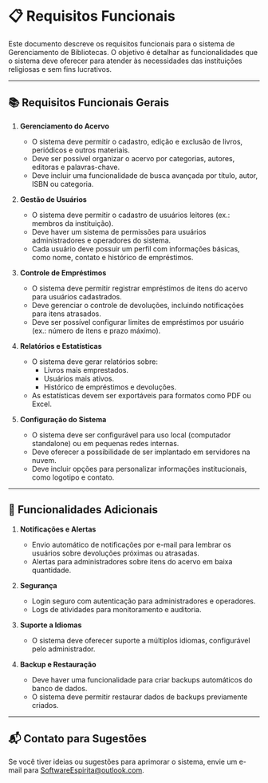 # 📋 Requisitos Funcionais

Este documento descreve os requisitos funcionais para o sistema de Gerenciamento de Bibliotecas. O objetivo é detalhar as funcionalidades que o sistema deve oferecer para atender às necessidades das instituições religiosas e sem fins lucrativos.

---

## 📚 Requisitos Funcionais Gerais

1. **Gerenciamento do Acervo**
    - O sistema deve permitir o cadastro, edição e exclusão de livros, periódicos e outros materiais.
    - Deve ser possível organizar o acervo por categorias, autores, editoras e palavras-chave.
    - Deve incluir uma funcionalidade de busca avançada por título, autor, ISBN ou categoria.

2. **Gestão de Usuários**
    - O sistema deve permitir o cadastro de usuários leitores (ex.: membros da instituição).
    - Deve haver um sistema de permissões para usuários administradores e operadores do sistema.
    - Cada usuário deve possuir um perfil com informações básicas, como nome, contato e histórico de empréstimos.

3. **Controle de Empréstimos**
    - O sistema deve permitir registrar empréstimos de itens do acervo para usuários cadastrados.
    - Deve gerenciar o controle de devoluções, incluindo notificações para itens atrasados.
    - Deve ser possível configurar limites de empréstimos por usuário (ex.: número de itens e prazo máximo).

4. **Relatórios e Estatísticas**
    - O sistema deve gerar relatórios sobre:
        - Livros mais emprestados.
        - Usuários mais ativos.
        - Histórico de empréstimos e devoluções.
    - As estatísticas devem ser exportáveis para formatos como PDF ou Excel.

5. **Configuração do Sistema**
    - O sistema deve ser configurável para uso local (computador standalone) ou em pequenas redes internas.
    - Deve oferecer a possibilidade de ser implantado em servidores na nuvem.
    - Deve incluir opções para personalizar informações institucionais, como logotipo e contato.

---

## 🌟 Funcionalidades Adicionais

1. **Notificações e Alertas**
    - Envio automático de notificações por e-mail para lembrar os usuários sobre devoluções próximas ou atrasadas.
    - Alertas para administradores sobre itens do acervo em baixa quantidade.

2. **Segurança**
    - Login seguro com autenticação para administradores e operadores.
    - Logs de atividades para monitoramento e auditoria.

3. **Suporte a Idiomas**
    - O sistema deve oferecer suporte a múltiplos idiomas, configurável pelo administrador.

4. **Backup e Restauração**
    - Deve haver uma funcionalidade para criar backups automáticos do banco de dados.
    - O sistema deve permitir restaurar dados de backups previamente criados.

---

## 📬 Contato para Sugestões

Se você tiver ideias ou sugestões para aprimorar o sistema, envie um e-mail para [SoftwareEspirita@outlook.com](mailto:SoftwareEspirita@outlook.com).

